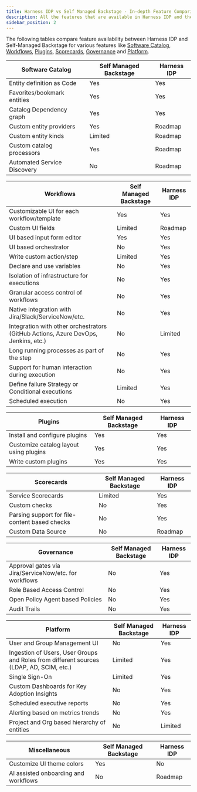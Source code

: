```yaml
---
title: Harness IDP vs Self Managed Backstage - In-depth Feature Comparison
description: All the features that are available in Harness IDP and the differentiator against Self Managed Backstage
sidebar_position: 2
---
```


The following tables compare feature availability between Harness IDP and Self-Managed Backstage for various features like [Software Catalog](https://developer.harness.io/docs/category/software-catalog), [Workflows](https://developer.harness.io/docs/category/self-service-flows), [Plugins](https://developer.harness.io/docs/category/plugins), [Scorecards](https://developer.harness.io/docs/category/scorecards), [Governance](https://developer.harness.io/docs/category/governance) and [Platform](/docs/platform/get-started/key-concepts.md).


| **Software Catalog**          | **Self Managed Backstage**  | **Harness IDP**  |
|-------------------------------|-----------------------------|------------------|
| Entity definition as Code     | Yes                         | Yes              |
| Favorites/bookmark entities   | Yes                         | Yes              |
| Catalog Dependency graph      | Yes                         | Yes              |
| Custom entity providers       | Yes                         | Roadmap          |
| Custom entity kinds           | Limited                     | Roadmap          |
| Custom catalog processors     | Yes                         | Roadmap          |
| Automated Service Discovery   | No                          | Roadmap          |

| **Workflows**                                      |  **Self Managed Backstage** | **Harness IDP**  |
|-------------------------------|-----------------------------|------------------|
| Customizable UI for each workflow/template         | Yes                         | Yes              |
| Custom UI fields                                   | Limited                     | Roadmap          |
| UI based input form editor                         | Yes                         | Yes              |
| UI based orchestrator                              | No                          | Yes              |
| Write custom action/step                           | Limited                     | Yes              |
| Declare and use variables                          | No                          | Yes              |
| Isolation of infrastructure for executions         | No                          | Yes              |
| Granular access control of workflows               | No                          | Yes              |
| Native integration with Jira/Slack/ServiceNow/etc.                                 | No          | Yes               |
| Integration with other orchestrators (GitHub Actions, Azure DevOps, Jenkins, etc.) | No          | Limited           |
| Long running processes as part of the step                                         | No          | Yes               |
| Support for human interaction during execution                                     | No          | Yes               |
| Define failure Strategy or Conditional executions                                  | Limited     | Yes               |
| Scheduled execution                                                                | No          | Yes               |

| **Plugins**                                 | **Self Managed Backstage**  | **Harness IDP**   |
|-------------------------------|-----------------------------|------------------|
| Install and configure plugins               | Yes                         | Yes               |
| Customize catalog layout using plugins      | Yes                         | Yes               |
| Write custom plugins                        | Yes                         | Yes               |

| **Scorecards**                                  | **Self Managed Backstage**  | **Harness IDP**   |
|-------------------------------|-----------------------------|------------------|
| Service Scorecards                              | Limited                     | Yes               |
| Custom checks                                   | No                          | Yes               |
| Parsing support for file-content based checks   | No                          | Yes               |
| Custom Data Source                              | No                          | Roadmap           |

| **Governance**                                           | **Self Managed Backstage**     |**Harness IDP**    |
|-------------------------------|-----------------------------|------------------|
| Approval gates via Jira/ServiceNow/etc. for workflows    | No                             | Yes               |
| Role Based Access Control                                | No                             | Yes               |
| Open Policy Agent based Policies                         | No                             | Yes               |
| Audit Trails                                             | No                             | Yes               |

| **Platform**                                             | **Self Managed Backstage**  | **Harness IDP**   |
|-------------------------------|-----------------------------|------------------|
| User and Group Management UI                             | No                          | Yes               |
| Ingestion of Users, User Groups and Roles from different sources (LDAP, AD, SCIM, etc.)| Limited           | Yes                 |
| Single Sign-On                                           | Limited                     | Yes               |
| Custom Dashboards for Key Adoption Insights              | No                          | Yes               |
| Scheduled executive reports                              | No                          | Yes               |
| Alerting based on metrics trends                         | No                          | Yes               |
| Project and Org based hierarchy of entities              | No                          | Limited           |

| **Miscellaneous**                                        | **Self Managed Backstage**  | **Harness IDP**   |
|-------------------------------|-----------------------------|------------------|
| Customize UI theme colors                                | Yes                         | No                |
| AI assisted onboarding and workflows                     | No                          | Roadmap           |
